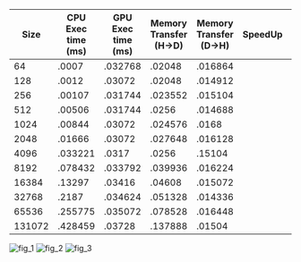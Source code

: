 |Size|CPU Exec time (ms)| GPU Exec time (ms) | Memory Transfer (H->D) | Memory Transfer (D->H)| SpeedUp| Throughput (GB/s)|
|----|------------------|--------------------|------------------------|-----------------------|--------|------------------|
|64|.0007|.032768| .02048 | .016864 | | .0138175|
|128|.0012|.03072|.02048 | .014912 | | .0290461 |
|256| .00107 | .031744 | .023552 | .015104 | | .053084 |
|512| .00506 | .031744 | .0256 | .014688 | | .101767 |
|1024| .00844 | .03072 | .024576 | .0168 | | .19809 |
|2048| .01666 | .03072 | .027648 | .016128 | | .37436 |
|4096| .033221 | .0317 | .0256 | .15104 | | .80513 |
|8192| .078432 | .033792 | .039936 | .016224 | | 1.167 |
|16384| .13297 | .03416 | .04608 | .015072 | | 2.14345 |
|32768| .2187 | .034624 | .051328 | .014336 | | 3.992 |
|65536| .255775 | .035072 | .078528 | .016448 | | 5.5203 |
|131072| .428459 | .03728 | .137888 | .01504 | | 6.857 |

![fig_1](https://user-images.githubusercontent.com/84815326/226651991-0fa9ea7a-1ab3-4db9-b88c-61e10a6dc82e.png)
![fig_2](https://user-images.githubusercontent.com/84815326/226651993-4a29ca05-cbfc-4237-a383-e47dcda8438c.png)
![fig_3](https://user-images.githubusercontent.com/84815326/226651997-a093adcb-edd9-4af6-92bd-08dd3121643b.png)

